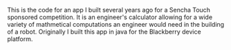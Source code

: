 This is the code for an app I built several years ago for a Sencha Touch sponsored competition. It is an engineer's calculator allowing for a wide variety of mathmetical computations an engineer would need in the building of a robot. Originally I built this app in java for the Blackberry device platform.

